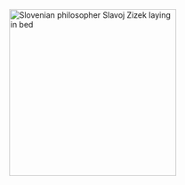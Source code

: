 <img src="[[Slavoj Zizek laying in bed](slavoj-zizek-hipster-quackery-onpage.webp)]" alt="Slovenian philosopher Slavoj Zizek laying in bed" width="300"/>
